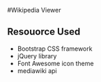 #Wikipedia Viewer

## Resouorce Used

- Bootstrap CSS framework
- jQuery library
- Font Awesome icon theme
- mediawiki api



